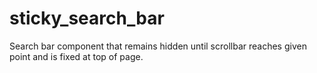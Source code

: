 # sticky_search_bar
Search bar component that remains hidden until scrollbar reaches given point and is fixed at top of page.
